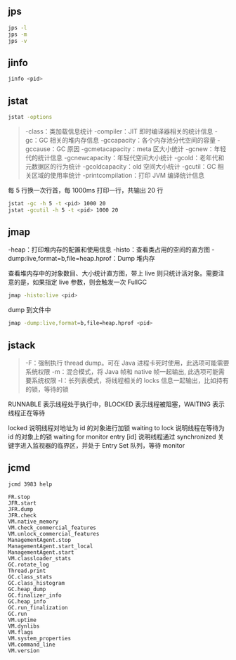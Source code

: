 ## jps

```sh
jps -l
jps -m
jps -v
```

## jinfo

```sh
jinfo <pid>
```

## jstat

```sh
jstat -options
```

> -class：类加载信息统计
> -compiler：JIT 即时编译器相关的统计信息
> -gc：GC 相关的堆内存信息
> -gccapacity：各个内存池分代空间的容量
> -gccause：GC 原因
> -gcmetacapacity：meta 区大小统计
> -gcnew：年轻代的统计信息
> -gcnewcapacity：年轻代空间大小统计
> -gcold：老年代和元数据区的行为统计
> -gcoldcapacity：old 空间大小统计
> -gcutil：GC 相关区域的使用率统计
> -printcompilation：打印 JVM 编译统计信息

每 5 行换一次行首，每 1000ms 打印一行，共输出 20 行
```sh
jstat -gc -h 5 -t <pid> 1000 20
jstat -gcutil -h 5 -t <pid> 1000 20
```

## jmap

-heap：打印堆内存的配置和使用信息
-histo：查看类占用的空间的直方图
-dump:live,format=b,file=heap.hprof：Dump 堆内存

查看堆内存中的对象数目、大小统计直方图，带上 live 则只统计活对象。需要注意的是，如果指定 live 参数，则会触发一次 FullGC

```sh
jmap -histo:live <pid>
```

dump 到文件中
```sh
jmap -dump:live,format=b,file=heap.hprof <pid>
```

## jstack

> -F：强制执行 thread dump。可在 Java 进程卡死时使用，此选项可能需要系统权限
> -m：混合模式，将 Java 帧和 native 帧一起输出, 此选项可能需要系统权限
> -l：长列表模式，将线程相关的 locks 信息一起输出，比如持有的锁，等待的锁

RUNNABLE 表示线程处于执行中，BLOCKED 表示线程被阻塞，WAITING 表示线程正在等待

locked 说明线程对地址为 id 的对象进行加锁
waiting to lock 说明线程在等待为 id 的对象上的锁
waiting for monitor entry [id] 说明线程通过 synchronized 关键字进入监视器的临界区，并处于 Entry Set 队列，等待 monitor

## jcmd

```sh
jcmd 3983 help
```

```
FR.stop
JFR.start
JFR.dump
JFR.check
VM.native_memory
VM.check_commercial_features
VM.unlock_commercial_features
ManagementAgent.stop
ManagementAgent.start_local
ManagementAgent.start
VM.classloader_stats
GC.rotate_log
Thread.print
GC.class_stats
GC.class_histogram
GC.heap_dump
GC.finalizer_info
GC.heap_info
GC.run_finalization
GC.run
VM.uptime
VM.dynlibs
VM.flags
VM.system_properties
VM.command_line
VM.version
```